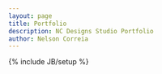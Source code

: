 ```yaml
---
layout: page
title: Portfolio
description: NC Designs Studio Portfolio
author: Nelson Correia
---
```

{% include JB/setup %}

<main ng-app="Portfolio" role="main" itemscope itemtype="http://schema.org/CreativeWork">
	<article class="ng-include:assets/templates/portfolio.html">
	</article>
</main>